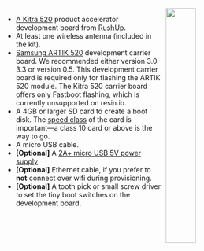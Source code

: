<img style="float: right;padding-left: 10px;" src="/img/kitra/520.png" width="35%">


* [A Kitra 520][kitra520-link] product accelerator development board from [RushUp](http://www.rushup.tech/).
* At least one wireless antenna (included in the kit).
* [Samsung ARTIK 520][artik5-eval-link] development carrier board. We recommended either version 3.0-3.3 or version 0.5. This development carrier board is required only for flashing the ARTIK 520 module. The Kitra 520 carrier board offers only Fastboot flashing, which is currently unsupported on resin.io.
* A 4GB or larger SD card to create a boot disk. The [speed class][sdSpeed] of the card is important—a class 10 card or above is the way to go.
* A micro USB cable.
* **[Optional]** A [2A+ micro USB 5V power supply][psu]
* **[Optional]** Ethernet cable, if you prefer to **not** connect over wifi during provisioning.
* **[Optional]** A tooth pick or small screw driver to set the tiny boot switches on the development board.

[kitra520-link]:http://www.rushup.tech/kitra520/
[sdSpeed]:https://en.wikipedia.org/wiki/Secure_Digital#Speed_class_rating
[psu]:https://shop.pimoroni.com/products/raspberry-pi-universal-power-supply
[artik5-eval-link]:https://www.digikey.com/product-detail/en/samsung-semiconductor-inc/SIP-KITNXB001/1510-1316-ND/5825102

